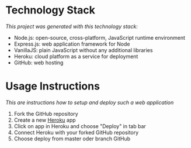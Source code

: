 # Technology Stack
_This project was generated with this technology stack:_
* Node.js: open-source, cross-platform, JavaScript runtime environment
* Express.js: web application framework for Node
* VanillaJS: plain JavaScript without any additional libraries
* Heroku: cloud platform as a service for deployment
* GitHub: web hosting

# Usage Instructions
_This are instructions how to setup and deploy such a web application_
1. Fork the GitHub repository
2. Create a new [Heroku](https://heroku.com/) app
3. Click on app in Heroku and choose "Deploy" in tab bar
4. Connect Heroku with your forked GitHub repository
5. Choose deploy from master oder branch GitHub
